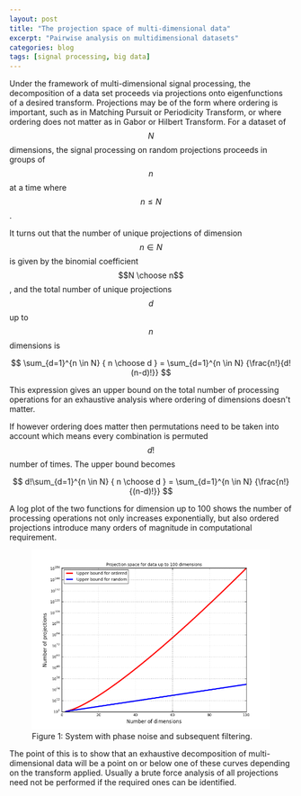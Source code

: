 ```yaml
---
layout: post
title: "The projection space of multi-dimensional data"
excerpt: "Pairwise analysis on multidimensional datasets"
categories: blog
tags: [signal processing, big data]
---
```


Under the framework of multi-dimensional signal processing, the decomposition of a data set proceeds via projections onto eigenfunctions of a desired transform.  Projections may be of the form where ordering is important, such as in Matching Pursuit or Periodicity Transform, or where ordering does not matter as in Gabor or Hilbert Transform.  For a dataset of $$N$$ dimensions, the signal processing on random projections proceeds in groups of $$n$$ at a time where $$n \leq N$$.

It turns out that the number of unique projections of dimension $$n\in N$$ is given by the binomial coefficient $$N \choose n$$, and the total number of unique projections $$d$$ up to $$n$$ dimensions is

$$
\sum_{d=1}^{n \in N} { n \choose d } = \sum_{d=1}^{n \in N} {\frac{n!}{d!(n-d)!}}
$$

This expression gives an upper bound on the total number of processing operations for an exhaustive analysis where ordering of dimensions doesn't matter.

If however ordering does matter then permutations need to be taken into account which means every combination is permuted $$d!$$ number of times.  The upper bound becomes

$$
d!\sum_{d=1}^{n \in N} { n \choose d } = \sum_{d=1}^{n \in N} {\frac{n!}{(n-d)!}}
$$

A log plot of the two functions for dimension up to 100 shows the number of processing operations not only increases exponentially, but also ordered projections introduce many orders of magnitude in computational requirement.


<figure class="center">
	<a href="/images/ProjLimits.png"><img src="/images/ProjLimits.png" alt="image"></a>
	<figcaption>Figure 1: System with phase noise and subsequent filtering.</figcaption>
</figure>

The point of this is to show that an exhaustive decomposition of multi-dimensional data will be a point on or below one of these curves depending on the transform applied.  Usually a brute force analysis of all projections need not be performed if the required ones can be identified.

